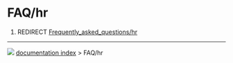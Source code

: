 # FAQ/hr
1.  REDIRECT [Frequently_asked_questions/hr](Frequently_asked_questions/hr.md)



---
![](images/Button_right.svg) [documentation index](../README.md) > FAQ/hr
